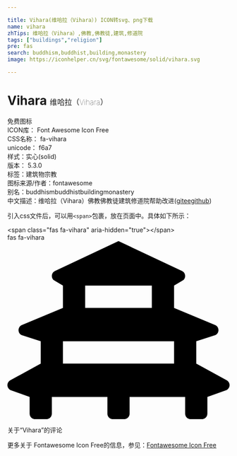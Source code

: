 ```yaml
---

title: Vihara(维哈拉（Vihara）) ICON转svg、png下载
name: vihara
zhTips: 维哈拉（Vihara）,佛教,佛教徒,建筑,修道院
tags: ["buildings","religion"]
pre: fas
search: buddhism,buddhist,building,monastery
image: https://iconhelper.cn/svg/fontawesome/solid/vihara.svg

---
```


# Vihara  <small style="font-size: 60%;font-weight: 100">维哈拉（Vihara）</small>


<div class="detail-page">
<p>
<span><span class="badge-success badge">免费图标</span> </span>
<br/>
<span>
ICON库：
<span class="badge-secondary badge">Font Awesome Icon Free</span> 
</span>
<br/>
<span>
CSS名称：
<span class="badge-secondary badge">fa-vihara</span> 
</span>
<br/>
<span>
unicode：
<span class="badge-secondary badge">f6a7</span> 
<copy-btn content='f6a7' btn-title=""></copy-btn>
<copy-btn :content='String.fromCodePoint(parseInt("f6a7", 16))' btn-title="复制U"></copy-btn>
</span><br/><span>样式：<span class="badge-light badge">实心(solid)</span></span>
<br/>
<span>
版本：
<span class="badge-secondary badge">5.3.0</span> 
</span><br/><span>标签：<span class="badge-light badge"><router-link to="/tags/buildings.html">建筑物</router-link></span><span class="badge-light badge"><router-link to="/tags/religion.html">宗教</router-link></span></span>
<br/>
<span>图标来源/作者：<span class="badge-light badge">fontawesome</span></span> 
<br/>
<span>别名：<span class="badge-light badge">buddhism</span><span class="badge-light badge">buddhist</span><span class="badge-light badge">building</span><span class="badge-light badge">monastery</span></span><br/><span class="zh-detail">中文描述：<span class="badge-primary badge">维哈拉（Vihara）</span><span class="badge-primary badge">佛教</span><span class="badge-primary badge">佛教徒</span><span class="badge-primary badge">建筑</span><span class="badge-primary badge">修道院</span><span class="help-link"><span>帮助改进</span>(<a href="https://gitee.com/liuwave/icon-helper/edit/master/json/fontawesome/solid/vihara.json" target="_blank" rel="noopener noreferrer">gitee</a><a href="https://github.com/liuwave/icon-helper/edit/master/json/fontawesome/solid/vihara.json" target="_blank" rel="noopener noreferrer">github</a></span>)</span><br/>
</p>
</div>
<div class="alert alert-dark">
  <i class="fas fa-vihara fa-xs"></i>
  <i class="fas fa-vihara fa-sm"></i>
  <i class="fas fa-vihara fa-lg"></i>
  <i class="fas fa-vihara fa-2x"></i>
  <i class="fas fa-vihara fa-3x"></i>
  <i class="fas fa-vihara fa-5x"></i>
  <i class="fas fa-vihara fa-7x"></i>
</div>
<div>
  <p>引入css文件后，可以用<code>&lt;span&gt;</code>包裹，放在页面中。具体如下所示：    
  </p>
  <div class="alert alert-primary" style="font-size: 14px">
    &lt;span class="fas fa-vihara" aria-hidden="true"&gt;&lt;/span&gt;
    <copy-btn content='<span class="fas fa-vihara" aria-hidden="true"></span>'></copy-btn>
  </div>
  <div class="alert alert-secondary">
    <i class="fas fa-vihara"
    style="font-size: 24px"
    aria-hidden="true"></i> fas fa-vihara
    <copy-btn content="fas fa-vihara" btn-title="复制图标名称"></copy-btn>
  </div>
</div>
<div id="svg" class="svg-wrap">
<svg xmlns="http://www.w3.org/2000/svg" viewBox="0 0 640 512"><path d="M632.88 400.71L544 352v-64l55.16-17.69c11.79-5.9 11.79-22.72 0-28.62L480 192v-64l27.31-16.3c7.72-7.72 5.61-20.74-4.16-25.62L320 0 136.85 86.07c-9.77 4.88-11.88 17.9-4.16 25.62L160 128v64L40.84 241.69c-11.79 5.9-11.79 22.72 0 28.62L96 288v64L7.12 400.71c-5.42 3.62-7.7 9.63-7 15.29.62 5.01 3.57 9.75 8.72 12.33L64 448v48c0 8.84 7.16 16 16 16h32c8.84 0 16-7.16 16-16v-48h160v48c0 8.84 7.16 16 16 16h32c8.84 0 16-7.16 16-16v-48h160v48c0 8.84 7.16 16 16 16h32c8.84 0 16-7.16 16-16v-48l55.15-19.67c5.16-2.58 8.1-7.32 8.72-12.33.71-5.67-1.57-11.68-6.99-15.29zM224 128h192v64H224v-64zm-64 224v-64h320v64H160z"/></svg>
</div>
<detail full-name='fa-vihara'></detail>

<Vssue title="关于“Vihara”的评论" >关于“Vihara”的评论</Vssue>
    
<div><p>更多关于  Fontawesome Icon Free的信息，参见：<a target="_blank" href="https://iconhelper.cn/fontawesome.html">Fontawesome Icon Free</a>
</p></div>
